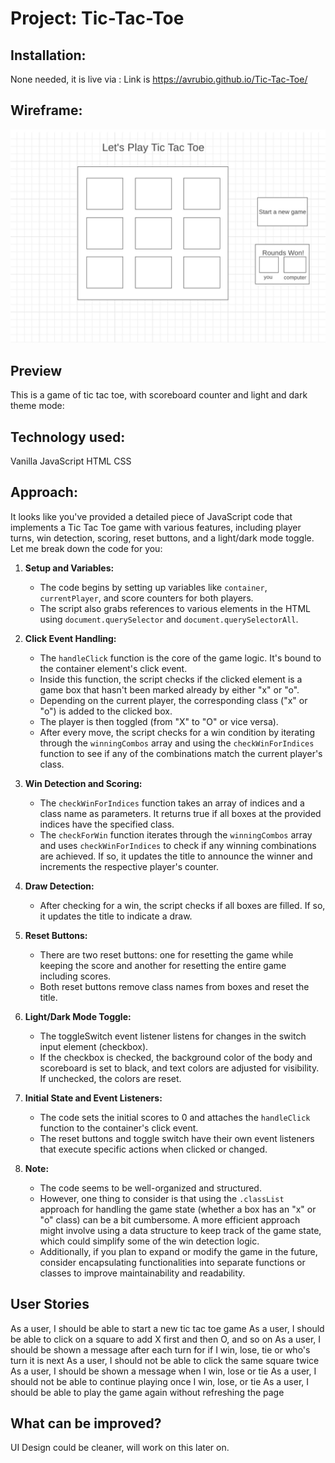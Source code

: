 # Project: Tic-Tac-Toe

## Installation:

None needed, it is live via : Link is https://avrubio.github.io/Tic-Tac-Toe/

## Wireframe:

![Screenshot](TicTacToeWireframe.jpg)

## Preview

This is a game of tic tac toe, with scoreboard counter and light and dark theme mode:

## Technology used:

Vanilla JavaScript
HTML
CSS

## Approach:

It looks like you've provided a detailed piece of JavaScript code that implements a Tic Tac Toe game with various features, including player turns, win detection, scoring, reset buttons, and a light/dark mode toggle. Let me break down the code for you:

1. **Setup and Variables:**

   - The code begins by setting up variables like `container`, `currentPlayer`, and score counters for both players.
   - The script also grabs references to various elements in the HTML using `document.querySelector` and `document.querySelectorAll`.

2. **Click Event Handling:**

   - The `handleClick` function is the core of the game logic. It's bound to the container element's click event.
   - Inside this function, the script checks if the clicked element is a game box that hasn't been marked already by either "x" or "o".
   - Depending on the current player, the corresponding class ("x" or "o") is added to the clicked box.
   - The player is then toggled (from "X" to "O" or vice versa).
   - After every move, the script checks for a win condition by iterating through the `winningCombos` array and using the `checkWinForIndices` function to see if any of the combinations match the current player's class.

3. **Win Detection and Scoring:**

   - The `checkWinForIndices` function takes an array of indices and a class name as parameters. It returns true if all boxes at the provided indices have the specified class.
   - The `checkForWin` function iterates through the `winningCombos` array and uses `checkWinForIndices` to check if any winning combinations are achieved. If so, it updates the title to announce the winner and increments the respective player's counter.

4. **Draw Detection:**

   - After checking for a win, the script checks if all boxes are filled. If so, it updates the title to indicate a draw.

5. **Reset Buttons:**

   - There are two reset buttons: one for resetting the game while keeping the score and another for resetting the entire game including scores.
   - Both reset buttons remove class names from boxes and reset the title.

6. **Light/Dark Mode Toggle:**

   - The toggleSwitch event listener listens for changes in the switch input element (checkbox).
   - If the checkbox is checked, the background color of the body and scoreboard is set to black, and text colors are adjusted for visibility. If unchecked, the colors are reset.

7. **Initial State and Event Listeners:**

   - The code sets the initial scores to 0 and attaches the `handleClick` function to the container's click event.
   - The reset buttons and toggle switch have their own event listeners that execute specific actions when clicked or changed.

8. **Note:**
   - The code seems to be well-organized and structured.
   - However, one thing to consider is that using the `.classList` approach for handling the game state (whether a box has an "x" or "o" class) can be a bit cumbersome. A more efficient approach might involve using a data structure to keep track of the game state, which could simplify some of the win detection logic.
   - Additionally, if you plan to expand or modify the game in the future, consider encapsulating functionalities into separate functions or classes to improve maintainability and readability.

## User Stories

As a user, I should be able to start a new tic tac toe game
As a user, I should be able to click on a square to add X first and then O, and so on
As a user, I should be shown a message after each turn for if I win, lose, tie or who's turn it is next
As a user, I should not be able to click the same square twice
As a user, I should be shown a message when I win, lose or tie
As a user, I should not be able to continue playing once I win, lose, or tie
As a user, I should be able to play the game again without refreshing the page

## What can be improved?

UI Design could be cleaner, will work on this later on.

